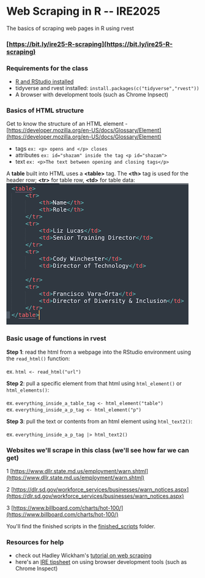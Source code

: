 # Web Scraping in R -- IRE2025
The basics of scraping web pages in R using rvest

### [https://bit.ly/ire25-R-scraping](https://bit.ly/ire25-R-scraping)

### Requirements for the class
-   [R and RStudio installed](https://docs.google.com/document/d/1W7WIIW9UyqOec7rU36EsQqrRvgLJGRf3_dwTcy4YvJM/edit?usp=drive_link)
-   tidyverse and rvest installed: `install.packages(c("tidyverse","rvest"))`
-   A browser with development tools (such as Chrome Inpsect)

### Basics of HTML structure
Get to know the structure of an HTML element - [https://developer.mozilla.org/en-US/docs/Glossary/Element](https://developer.mozilla.org/en-US/docs/Glossary/Element)
	
   - tags  `ex: <p> opens and </p> closes`
   - attributes `ex: id="shazam" inside the tag <p id="shazam">`
   - text `ex: <p>The text between opening and closing tags</p>`

A **table** built into HTML uses a **\<table>** tag. The **\<th>** tag is used for the header row; **\<tr>** for table row, **\<td>** for table data:
\
![](https://github.com/ireapps/ire25-R-web-scraping/blob/main/images/html-table.png)


### Basic usage of functions in rvest

**Step 1**: read the html from a webpage into the RStudio environment using the `read_html()` function:\
\
ex. `html <- read_html("url")`

**Step 2**: pull a specific element from that html using `html_element()` or `html_elements()`:\
\
ex. `everything_inside_a_table_tag <- html_element("table")`\
ex. `everything_inside_a_p_tag <- html_element("p")`

**Step 3**: pull the text or contents from an html element using `html_text2()`:\
\
ex. `everything_inside_a_p_tag |> html_text2()`


### Websites we'll scrape in this class (we'll see how far we can get)

1 [https://www.dllr.state.md.us/employment/warn.shtml](https://www.dllr.state.md.us/employment/warn.shtml)

2 [https://dlr.sd.gov/workforce_services/businesses/warn_notices.aspx](https://dlr.sd.gov/workforce_services/businesses/warn_notices.aspx)

3 [https://www.billboard.com/charts/hot-100/](https://www.billboard.com/charts/hot-100/)

You'll find the finished scripts in the [finished_scripts](/finished_scripts) folder.

### Resources for help

-   check out Hadley Wickham's [tutorial on web scraping](https://www.r-bloggers.com/2020/04/tutorial-web-scraping-in-r-with-rvest/)
-   here's an [IRE tipsheet](https://docs.google.com/document/d/1Nd_X3Ee02xxMvKe0qwZWikD53ZSEL-x14nHihQEI-sk/edit?usp=sharing) on using browser development tools (such as Chrome Inspect)